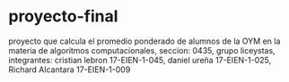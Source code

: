 # proyecto-final
proyecto que calcula el promedio ponderado de alumnos de la OYM en la materia de algoritmos computacionales, seccion:  0435, grupo liceystas, integrantes: cristian lebron       17-EIEN-1-045, daniel ureña     17-EIEN-1-025,  Richard Alcantara  17-EIEN-1-009
